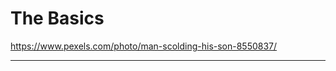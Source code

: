 <!-- .slide: data-background="img/background/teen-not-listening.jpg" data-background-color="black" data-background-opacity="0.4" -->

# The Basics <!-- .element class="stroke" -->

<https://www.pexels.com/photo/man-scolding-his-son-8550837/> <!-- .element: class="attribution" -->

---
